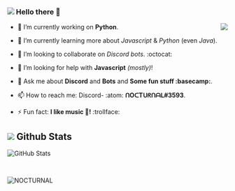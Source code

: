 ### <img src="https://media.discordapp.net/attachments/839849690870579200/841643135716294668/wave.gif"></img> Hello there 👋 
<!-- And My first project which I have done on my own in GitHub!! 🤣 -->

<img src="https://media.discordapp.net/attachments/839849690870579200/841626925214859277/1da2rsE9um1Tfw1WvvLTtuBLjVsnmHL21faH8EPeyyZrlf8DbgJ4SzuJtLoAAAAASUVORK5CYII.png" align="right"></img>

* 🔭 I’m currently working on **Python**.
- 🌱 I’m currently learning more about *Javascript* & *Python* (even *Java*).
* 👯 I’m looking to collaborate on *Discord bots*. :octocat:
- 🤔 I’m looking for help with **Javascript** *(mostly)*!
* 💬 Ask me about **Discord** and **Bots** and **Some fun stuff :basecamp:**.
- 📫 How to reach me: Discord- :atom: **ᑎOᑕTᑌᖇᑎᗩᒪ#3593**.
* ⚡ Fun fact: **I like music :musical_note:!** :trollface:


## <img src="https://media.discordapp.net/attachments/839849690870579200/843160157106339890/ROCKET.gif"></img> Github Stats

<p>
<img alt="GitHub Stats" src="https://github-readme-stats-codestackr.vercel.app/api?username=NOCTURNAL03&show_icons=true&hide_border=true&theme=dark"></img>
</p>
<br>
<p>
<img src="http://github-readme-streak-stats.herokuapp.com/?user=NOCTURNAL03&hide_border=true&theme=dark" alt="NOCTURNAL"></img>
</p>
<br>
<!--
Get this shit out when I'm actually ready to create! So awesome projects!
<p> 
<img src="https://github-readme-stats.vercel.app/api/top-langs/?username=NOCTURNAL03&layout=compact&hide_border=true&theme=dark" alt="Most used languages"></img>
</p>
<br> 
Special thank's to [Anuraghazra](https://github.com/anuraghazra/github-readme-stats) For this cool stats API!! -->
